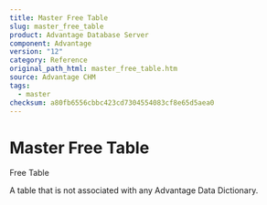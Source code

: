 ```yaml
---
title: Master Free Table
slug: master_free_table
product: Advantage Database Server
component: Advantage
version: "12"
category: Reference
original_path_html: master_free_table.htm
source: Advantage CHM
tags:
  - master
checksum: a80fb6556cbbc423cd7304554083cf8e65d5aea0
---
```


# Master Free Table

Free Table

A table that is not associated with any Advantage Data Dictionary.
